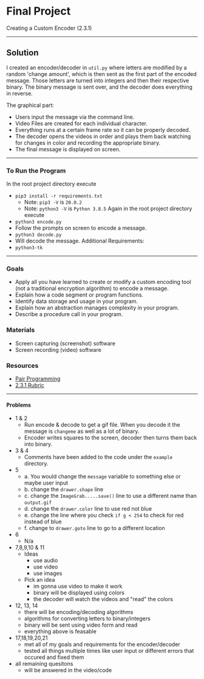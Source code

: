 # Final Project
Creating a Custom Encoder (2.3.1)

---

## Solution
I created an encoder/decoder in `util.py` where letters are modified by a random 'change amount', which is then sent as the first part of the encoded message. Those letters are
turned into integers and then their respective binary. The binary message is sent over, and the decoder does everything in reverse.

The graphical part:
- Users input the message via the command line.
- Video Files are created for each individual character.
- Everything runs at a certain frame rate so it can be properly decoded.
- The decoder opens the videos in order and plays them back watching for changes in color and recording the appropriate binary.
- The final message is displayed on screen.

---

### To Run the Program
In the root project directory execute
- `pip3 install -r requirements.txt`
  - Note: `pip3 -V` is `20.0.2`
  - Note: `python3 -V` is `Python 3.8.5`
Again in the root project directory execute
- `python3 encode.py`
- Follow the prompts on screen to encode a message.
- `python3 decode.py`
- Will decode the message.
Additional Requirements:
- `python3-tk`

---

### Goals
- Apply all you have learned to create or modify a custom encoding tool (not a traditional encryption algorithm) to encode a message.
- Explain how a code segment or program functions.
- Identify data storage and usage in your program.
- Explain how an abstraction manages complexity in your program.
- Describe a procedure call in your program.

### Materials
- Screen capturing (screenshot) software
- Screen recording (video) software

### Resources
- [Pair Programming](https://s3.amazonaws.com/lms-content.pltw.org/curriculum/HS/CS/General/PairProgramming.pdf)
- [2.3.1 Rubric](https://apcentral.collegeboard.org/pdf/ap-computer-science-principles-2021-create-performance-task-scoring-guidelines.pdf)

---

#### Problems
- 1 & 2
    - Run encode & decode to get a gif file. When you decode it the message is `changeme` as well as a lot of binary.
    - Encoder writes squares to the screen, decoder then turns them back into binary.
- 3 & 4
    - Comments have been added to the code under the `example` directory.
- 5
    - a. You would change the `message` variable to something else or maybe user input
    - b. change the `drawer.shape` line
    - c. change the `ImageGrab.....save()` line to use a different name than `output.gif`
    - d. change the `drawer.color` line to use red not blue
    - e. change the line where you check `if g < 254` to check for red instead of blue
    - f. change to `drawer.goto` line to go to a different location
- 6
    - N/a
- 7,8,9,10 & 11
    - Ideas
        - use audio
        - use video
        - use images
    - Pick an idea
        - im gonna use video to make it work
        - binary will be displayed using colors
        - the decoder will watch the videos and "read" the colors
- 12, 13, 14
    - there will be encoding/decoding algorithms
    - algorithms for converting letters to binary/integers
    - binary will be sent using video form and read
    - everything above is feasable
- 17,18,19,20,21
    - met all of my goals and requirements for the encoder/decoder
    - tested all things multiple times like user input or different errors that occured and fixed them
- all remaining quesitons
    - will be answered in the video/code
